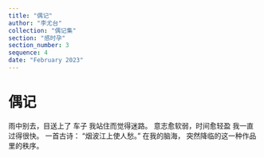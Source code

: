 ```yaml
---
title: "偶记"
author: "李尤台"
collection: "偶记集"
section: "感时孕"
section_number: 3
sequence: 4
date: "February 2023"
---
```


# 偶记

雨中别去，目送上了 车子
我站住而觉得迷路。
意志愈软弱，时间愈轻盈
我一直过得很快。
一首古诗：
“烟波江上使人愁。”
在我的脑海，
突然降临的这一种作品里的秩序。
